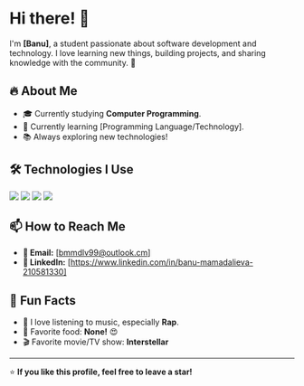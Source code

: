 # Hi there! 👋  

I'm **[Banu]**, a student passionate about software development and technology. I love learning new things, building projects, and sharing knowledge with the community. 🚀  

## 🔥 About Me  
- 🎓 Currently studying **Computer Programming**.  
- 📖 Currently learning [Programming Language/Technology].  
- 📚 Always exploring new technologies!  

## 🛠️ Technologies I Use  
<p align="left">
  <img src="https://img.shields.io/badge/Python-3776AB?style=for-the-badge&logo=python&logoColor=white" />
  <img src="https://img.shields.io/badge/JavaScript-F7DF1E?style=for-the-badge&logo=javascript&logoColor=black" />
  <img src="https://img.shields.io/badge/React-20232A?style=for-the-badge&logo=react&logoColor=61DAFB" />
  <img src="https://img.shields.io/badge/Git-F05032?style=for-the-badge&logo=git&logoColor=white" />
</p>

## 📫 How to Reach Me  
- **📧 Email:** [bmmdlv99@outlook.cm]  
- **🔗 LinkedIn:** [https://www.linkedin.com/in/banu-mamadalieva-210581330]  

## 🎯 Fun Facts  
- 🎵 I love listening to music, especially **Rap**.  
- 🍕 Favorite food: **None!** 😍  
- 🎬 Favorite movie/TV show: **Interstellar**  

---

⭐️ **If you like this profile, feel free to leave a star!**  
